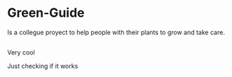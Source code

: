 # Green-Guide
Is a collegue proyect to help people with their plants to grow and take care.
##
Very cool

Just checking if it works